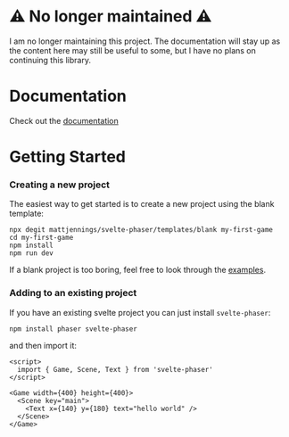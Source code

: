 # ⚠️ No longer maintained ⚠️

I am no longer maintaining this project. The documentation will stay up as the content here may still be useful to some, but I have no plans on continuing this library.

# Documentation

Check out the [documentation](https://svelte-phaser.com)

# Getting Started

### Creating a new project

The easiest way to get started is to create a new project using the blank template:

```shell
npx degit mattjennings/svelte-phaser/templates/blank my-first-game
cd my-first-game
npm install
npm run dev
```

If a blank project is too boring, feel free to look through the [examples](https://github.com/mattjennings/svelte-phaser/tree/master/examples).

### Adding to an existing project

If you have an existing svelte project you can just install `svelte-phaser`:

```shell
npm install phaser svelte-phaser
```

and then import it:

```svelte
<script>
  import { Game, Scene, Text } from 'svelte-phaser'
</script>

<Game width={400} height={400}>
  <Scene key="main">
    <Text x={140} y={180} text="hello world" />
  </Scene>
</Game>
```
